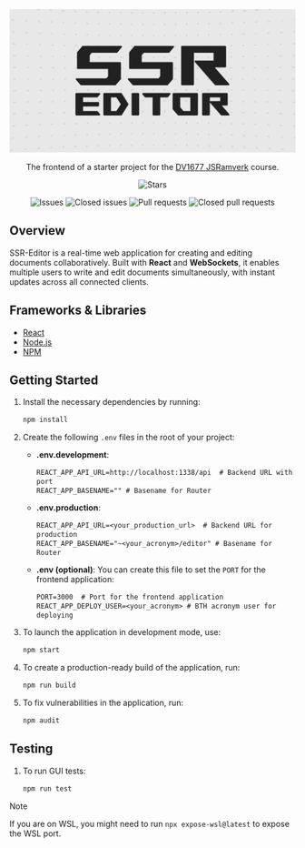 ![Banner](public/img/ssr_editor.jpg)

<div align="center">

The frontend of a starter project for the [DV1677 JSRamverk](https://jsramverk.se) course.

![Stars](https://img.shields.io/github/stars/robjoh01/ssr-editor-frontend)

![Issues](https://img.shields.io/github/issues/robjoh01/ssr-editor-frontend)
![Closed issues](https://img.shields.io/github/issues-closed/robjoh01/ssr-editor-frontend)
![Pull requests](https://img.shields.io/github/issues-pr/robjoh01/ssr-editor-frontend)
![Closed pull requests](https://img.shields.io/github/issues-pr-closed/robjoh01/ssr-editor-frontend)

</div>

## Overview

SSR-Editor is a real-time web application for creating and editing documents collaboratively. Built with **React** and **WebSockets**, it enables multiple users to write and edit documents simultaneously, with instant updates across all connected clients.

## Frameworks & Libraries

- [React](https://react.dev)
- [Node.js](https://nodejs.org)
- [NPM](https://www.npmjs.com)

## Getting Started

1. Install the necessary dependencies by running:
   ```bash
   npm install
   ```

2. Create the following `.env` files in the root of your project:

   - **.env.development**:
     ```
     REACT_APP_API_URL=http://localhost:1338/api  # Backend URL with port
     REACT_APP_BASENAME="" # Basename for Router
     ```

   - **.env.production**:
     ```
     REACT_APP_API_URL=<your_production_url>  # Backend URL for production
     REACT_APP_BASENAME="~<your_acronym>/editor" # Basename for Router
     ```

   - **.env (optional)**: You can create this file to set the `PORT` for the frontend application:
     ```
     PORT=3000  # Port for the frontend application
     REACT_APP_DEPLOY_USER=<your_acronym> # BTH acronym user for deploying
     ```

3. To launch the application in development mode, use:
   ```bash
   npm start
   ```

4. To create a production-ready build of the application, run:
   ```bash
   npm run build
   ```

5. To fix vulnerabilities in the application, run:
   ```bash
   npm audit
   ```

## Testing

1. To run GUI tests:
   ```bash
   npm run test
   ```

> [!NOTE]
> If you are on WSL, you might need to run `npx expose-wsl@latest` to expose the WSL port.